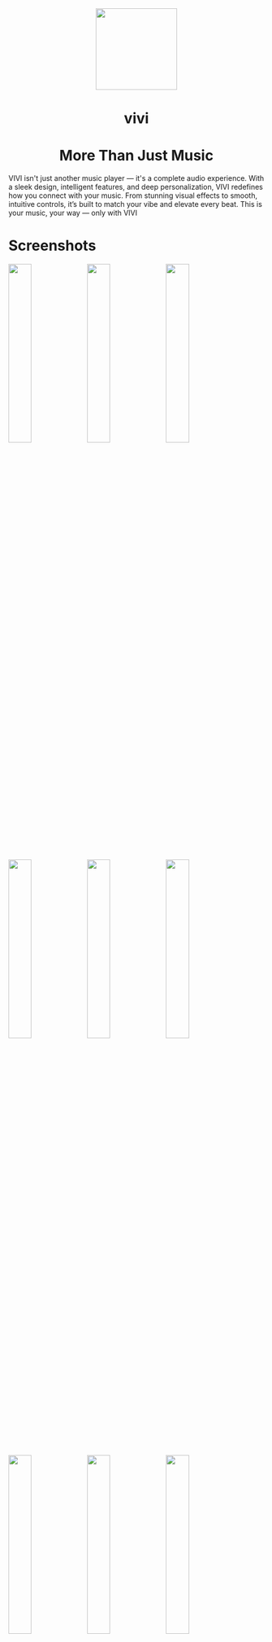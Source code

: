 <div align="center">
 <img src="https://github.com/vivizzz007/vivi-music/blob/main/fastlane/metadata/android/en-US/images/icon-playstore.png.png?raw=true" width="160" height="160" style="display: block; margin: 0 auto"/>
 <h1>vivi</h1>
<h1>More Than Just Music</h1>

</div>

<div> VIVI isn't just another music player — it's a complete audio experience. With a sleek design, intelligent features, and deep personalization, VIVI redefines how you connect with your music. From stunning visual effects to smooth, intuitive controls, it’s built to match your vibe and elevate every beat. This is your music, your way — only with VIVI
</div>

<h1>Screenshots</h1>
<p>
  <img src="https://github.com/vivizzz007/vivi-music/blob/main/NEW-UI/6.png?raw=true" width="30%" />
  <img src="https://github.com/vivizzz007/vivi-music/blob/main/NEW-UI/7.png?raw=true" width="30%" />
  <img src="https://github.com/vivizzz007/vivi-music/blob/main/NEW-UI/5.png?raw=true" width="30%" />
  <img src="https://github.com/vivizzz007/vivi-music/blob/main/NEW-UI/4.png?raw=true" width="30%" />
  <img src="https://github.com/vivizzz007/vivi-music/blob/main/NEW-UI/3.png?raw=true" width="30%" />
  <img src="https://github.com/vivizzz007/vivi-music/blob/main/NEW-UI/2.png?raw=true" width="30%" />
   <img src="https://github.com/vivizzz007/vivi-music/blob/main/NEW-UI/10.png?raw=true" width="30%" />
  <img src="https://github.com/vivizzz007/vivi-music/blob/main/NEW-UI/11.png?raw=true" width="30%" />
  <img src="https://github.com/vivizzz007/vivi-music/blob/main/NEW-UI/12.png?raw=true" width="30%" />
  <img src="https://github.com/vivizzz007/vivi-music/blob/main/NEW-UI/13.png?raw=true" width="30%" />
  <img src="https://github.com/vivizzz007/vivi-music/blob/main/NEW-UI/14.png?raw=true" width="30%" />
</p>

<div align="center">
  <h1>📢 OTA Update Notice</h1>
  <p style="font-size: 18px; max-width: 800px; padding: 0 16px;">
    ⚠️ <strong>If you download the APK from a tag starting with <code>IZ</code></strong>, you <b>will NOT receive OTA (Over-The-Air) updates</b> via the in-app updater.<br><br>
    ✅ <strong>If you download the APK from a tag starting with <code>v</code></strong> (like <code>v3.2.1</code>), you <b>WILL receive OTA updates</b> directly in the app.
  </p>
</div>

<h1 class="features-section-title">✨ Features</h1>

<div class="features-grid">
  <div class="feature-card">
    <h3>🎧 Modern UI</h3>
    <p>Material You-inspired design with smooth transitions and dynamic theming.</p>
  </div>
  <div class="feature-card">
    <h3>📷 QR Music Sharing</h3>
    <p>Share any song or playlist instantly using a QR code.</p>
  </div>
  <div class="feature-card">
    <h3>🎵 YouTube & YT Music Playback</h3>
    <p>Stream music from YouTube without ads and enjoy background playback.</p>
  </div>
  <div class="feature-card">
    <h3>⬇️ Offline Downloads</h3>
    <p>Cache and download music for offline listening anytime, anywhere.</p>
  </div>
  <div class="feature-card">
    <h3>📝 Synced Lyrics</h3>
    <p>Enjoy karaoke-style synced lyrics with your favorite tracks.</p>
  </div>
  <div class="feature-card">
    <h3>🔇 Skip Silence</h3>
    <p>Automatically skip silent sections for uninterrupted music flow.</p>
  </div>
  <div class="feature-card">
    <h3>🎚️ Audio Normalization</h3>
    <p>Keep all tracks playing at consistent volume levels.</p>
  </div>
  <div class="feature-card">
    <h3>🌍 Localization</h3>
    <p>Available in multiple languages for a global experience.</p>
  </div>
  <div class="feature-card">
    <h3>🚗 Android Auto</h3>
    <p>Full support for Android Auto with optimized car-friendly UI.</p>
  </div>
  <div class="feature-card">
    <h3>⚙️ Built-in Updater</h3>
    <p>Receive OTA updates directly inside the app—no hassle!</p>
  </div>
</div>


<div align="center">
  <h1>📥 Download Now</h1>
  <a href="https://github.com/vivizzz007/vivi-music/releases" target="_blank" style="
    display: inline-block;
    background-color: #4CAF50;
    color: white;
    padding: 14px 28px;
    font-size: 18px;
    border-radius: 8px;
    text-decoration: none;
    box-shadow: 0 4px 12px rgba(0, 0, 0, 0.2);
    transition: background-color 0.3s ease, transform 0.2s ease;
  " onmouseover="this.style.backgroundColor='#45a049'; this.style.transform='scale(1.05)';" onmouseout="this.style.backgroundColor='#4CAF50'; this.style.transform='scale(1)';">
    Get Latest Version →
  </a>
</div>

<div align="center">
  <h1>🔄 How to Enable OTA Updates?</h1>
  <p style="font-size: 16px; max-width: 800px; padding: 0 16px;">
    To receive Over-The-Air (OTA) updates directly within the Vivi Music app, you must allow the app to install updates on your device. This requires enabling the <b>"Install unknown apps"</b> permission.
  </p>
</div>

<div style="max-width: 700px; margin: 0 auto; font-size: 15px; padding: 20px;">
  <ol>
    <li>Go to your device's <b>Settings</b>.</li>
    <li>Navigate to <b>Apps & notifications</b> (or <b>Apps</b> depending on your phone).</li>
    <li>Find and tap on <b>Vivi Music</b> from the list of installed apps.</li>
    <li>Scroll down and select <b>Install unknown apps</b>.</li>
    <li>Toggle ON the option <b>"Allow from this source"</b>.</li>
    <li>You're done! OTA updates will now be able to install automatically from within the app.</li>
  </ol>
</div>


<div align="center">
<h1> Q: Why vivimusic isn't showing in Android Auto? </h1>
</div>

1. Go to Android Auto's settings and tap multiple times on the version in the bottom to enable
   developer settings
2. In the three dots menu at the top-right of the screen, click "Developer settings"
3. Enable "Unknown sources"

<div align="center">
<h1>Disclaimer</h1>
</div>

This project and its contents are not affiliated with, funded, authorized, endorsed by, or in any way associated with YouTube, Google LLC, VIVI Group LLC or any of its affiliates and subsidiaries.

Any trademark, service mark, trade name, or other intellectual property rights used in this project are owned by the respective owners.


<div align="center">

</div>
